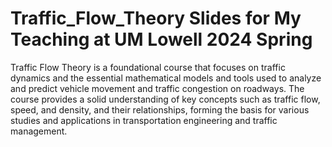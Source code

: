 # Traffic_Flow_Theory Slides for My Teaching at UM Lowell 2024 Spring

Traffic Flow Theory is a foundational course that focuses on traffic dynamics and the essential mathematical models and tools used to analyze and predict vehicle movement and traffic congestion on roadways. The course provides a solid understanding of key concepts such as traffic flow, speed, and density, and their relationships, forming the basis for various studies and applications in transportation engineering and traffic management.
